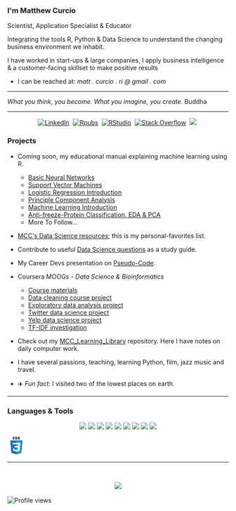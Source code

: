 ### I'm Matthew Curcio  

Scientist, Application Specialist & Educator  

Integrating the tools R, Python & Data Science to understand the changing business environment we inhabit.  

I have worked in start-ups & large companies, I apply business intelligence & a customer-facing skillset to make positive results

- I can be reached at: *matt . curcio . ri @ gmail . com*

---

   _What you think, you become. What you imagine, you create_. Buddha  

---

<!-- BADGES -->
<p align="center">
<a href="https://www.linkedin.com/in/mattcurcio" ><img src="https://img.shields.io/badge/linkedin-%230077B5.svg?&style=flat-square&logo=linkedin&logoColor=white" alt="LinkedIn" /></a>&nbsp;
<a href="https://rpubs.com/oaxacamatt" ><img src="https://img.shields.io/badge/R-276DC3.svg?style=flat-square&logo=R&logoColor=white" alt="Rpubs" /></a>&nbsp;
<a href="https://rpubs.com/oaxacamatt" ><img src="https://img.shields.io/badge/RStudio-75AADB.svg?style=flat-square&logo=RStudio&logoColor=white" alt="RStudio" /></a>&nbsp; 
<a href="https://stackoverflow.com/users/851043/oaxacamatt" ><img src="https://img.shields.io/badge/StackOverflow-F58025.svg?style=flat-square&logo=stackoverflow&logoColor=white" alt="Stack Overflow" /></a>&nbsp;
<a href="https://mccurcio.github.io/about/" ><img src="https://img.shields.io/badge/About-Matthew-yellow?style=flat-square" /></a>&nbsp;
</p>

### Projects

- Coming soon, my educational manual explaining machine learning using R.
    - [Basic Neural Networks](https://github.com/mccurcio/Intro-NeuralNetworks/blob/master/neural-network.pdf)
    - [Support Vector Machines](https://github.com/mccurcio/SVM-Intro/blob/master/06-svm.pdf)
    - [Logistic Regression Introduction](https://github.com/mccurcio/mcc-logit-intro/blob/master/intro-2-logit.pdf)
    - [Principle Component Analysis](https://github.com/mccurcio/mcc-pca-intro/blob/master/01-pca-intro-R.pdf)
    - [Machine Learning Introduction](https://github.com/mccurcio/mcc-machine-learning-intro/blob/master/mcc-ml-project-info.pdf)
    - [Anti-freeze-Protein Classification, EDA & PCA](https://github.com/mccurcio/kaggle-protein-data)
    - More To Follow...

- [MCC's Data Science resources](https://github.com/mccurcio/mcc-ds-material); this is my personal-favorites list. 

- Contribute to useful [Data Science questions](https://github.com/mccurcio/mcc-ds-material/blob/master/ds_study_guide/mccs_data_science_questions.md) as a study guide.

- My Career Devs presentation on [Pseudo-Code](https://github.com/mccurcio/pseudocode-flowchart-pdf).

- Coursera MOOGs - *Data Science & Bioinformatics*
    - [Course materials](https://github.com/mccurcio/Coursera_Materials)
    - [Data cleaning course project](https://github.com/mccurcio/coursera_getting_cleaning_data)
    - [Exploratory data analysis project](https://github.com/mccurcio/ExData_Plotting1)
    - [Twitter data science project](https://github.com/mccurcio/twitter-ipynb)
    - [Yelp data science project](https://github.com/mccurcio/yelp-ipynb)
    - [TF-IDF investigation](https://github.com/mccurcio/first-look-ml)

- Check out my [MCC_Learning_Library](https://github.com/mccurcio/MCC_Learning_Library) repository. Here I have notes on daily computer work.

- I have several passions, teaching, learning Python, film, jazz music and travel.

- :airplane: *Fun fact*: I visited two of the lowest places on earth.

---

### Languages & Tools

<p align="center">
   <code><img height="50" src="https://www.vectorlogo.zone/logos/python/python-horizontal.svg"></code>
   <code><img height="50" src="https://www.vectorlogo.zone/logos/r-project/r-project-ar21.svg"></code>
   <code><img height="50" src="https://www.vectorlogo.zone/logos/gnu_bash/gnu_bash-ar21.svg"></code>
   <code><img height="50" src="https://www.vectorlogo.zone/logos/w3_html5/w3_html5-ar21.svg"></code>
   <code><img height="50" src="https://www.vectorlogo.zone/logos/linux/linux-ar21.svg"></code>
   <code><img height="50" src="https://www.vectorlogo.zone/logos/ubuntu/ubuntu-ar21.svg"></code>
   <code><img height="50" src="https://www.vectorlogo.zone/logos/github/github-ar21.svg"></code>
   <code><img height="50" src="https://www.vectorlogo.zone/logos/gimp/gimp-ar21.svg"></code>
   <code><img height="50" src="https://www.vectorlogo.zone/logos/coursera/coursera-ar21.svg"></code>
</p>
 
<img alt="CSS3" width="40px" src="https://raw.githubusercontent.com/github/explore/80688e429a7d4ef2fca1e82350fe8e3517d3494d/topics/css/css.png" />

---

<br />

<p align="center">
<img src="https://github-readme-stats.vercel.app/api?username=mccurcio&theme=radical&show_icons=true" />

![Profile views](https://gpvc.arturio.dev/mccurcio)  
</p>
